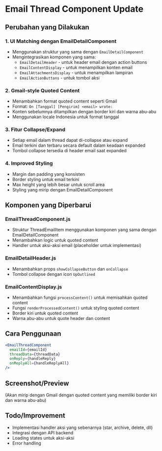 # Email Thread Component Update

## Perubahan yang Dilakukan

### 1. UI Matching dengan EmailDetailComponent

- Menggunakan struktur yang sama dengan `EmailDetailComponent`
- Mengintegrasikan komponen yang sama:
  - `EmailDetailHeader` - untuk header email dengan action buttons
  - `EmailContentDisplay` - untuk menampilkan konten email
  - `EmailAttachmentsDisplay` - untuk menampilkan lampiran
  - `EmailActionButtons` - untuk tombol aksi

### 2. Gmail-style Quoted Content

- Menambahkan format quoted content seperti Gmail
- Format: `On [Tanggal] [Pengirim] <email> wrote:`
- Konten sebelumnya ditampilkan dengan border kiri dan warna abu-abu
- Menggunakan locale Indonesia untuk format tanggal

### 3. Fitur Collapse/Expand

- Setiap email dalam thread dapat di-collapse atau expand
- Email terkini dan terbaru secara default dalam keadaan expanded
- Tombol collapse tersedia di header email saat expanded

### 4. Improved Styling

- Margin dan padding yang konsisten
- Border styling untuk email terkini
- Max height yang lebih besar untuk scroll area
- Styling yang mirip dengan EmailDetailComponent

## Komponen yang Diperbarui

### EmailThreadComponent.js

- Struktur ThreadEmailItem menggunakan komponen yang sama dengan EmailDetailComponent
- Menambahkan logic untuk quoted content
- Handler untuk aksi-aksi email (placeholder untuk implementasi)

### EmailDetailHeader.js

- Menambahkan props `showCollapseButton` dan `onCollapse`
- Tombol collapse dengan icon `UpOutlined`

### EmailContentDisplay.js

- Menambahkan fungsi `processContent()` untuk memisahkan quoted content
- Fungsi `renderProcessedContent()` untuk styling quoted content
- Border kiri untuk quoted content
- Warna abu-abu untuk quote header dan content

## Cara Penggunaan

```jsx
<EmailThreadComponent
  emailId={emailId}
  threadData={threadData}
  onReply={handleReply}
  onReplyAll={handleReplyAll}
/>
```

## Screenshot/Preview

(Akan mirip dengan Gmail dengan quoted content yang memiliki border kiri dan warna abu-abu)

## Todo/Improvement

- Implementasi handler aksi yang sebenarnya (star, archive, delete, dll)
- Integrasi dengan API backend
- Loading states untuk aksi-aksi
- Error handling
